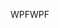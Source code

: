 <span data-ttu-id="0fcbf-101">WPF</span><span class="sxs-lookup"><span data-stu-id="0fcbf-101">WPF</span></span>